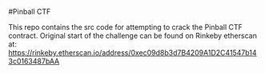 #Pinball CTF

This repo contains the src code for attempting to crack the Pinball CTF contract. Original start of the challenge can be found on Rinkeby etherscan at: https://rinkeby.etherscan.io/address/0xec09d8b3d7B4209A1D2C41547b143c0163487bAA
